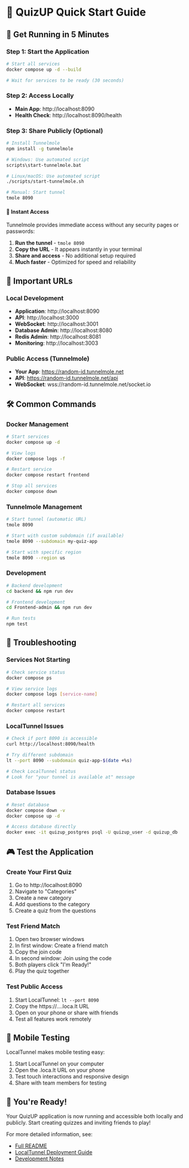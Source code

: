 # 🚀 QuizUP Quick Start Guide

## 🎯 Get Running in 5 Minutes

### Step 1: Start the Application
```bash
# Start all services
docker compose up -d --build

# Wait for services to be ready (30 seconds)
```

### Step 2: Access Locally
- **Main App**: http://localhost:8090
- **Health Check**: http://localhost:8090/health

### Step 3: Share Publicly (Optional)
```bash
# Install Tunnelmole
npm install -g tunnelmole

# Windows: Use automated script
scripts\start-tunnelmole.bat

# Linux/macOS: Use automated script
./scripts/start-tunnelmole.sh

# Manual: Start tunnel
tmole 8090
```

#### 🚀 Instant Access
Tunnelmole provides immediate access without any security pages or passwords:

1. **Run the tunnel** - `tmole 8090`
2. **Copy the URL** - It appears instantly in your terminal
3. **Share and access** - No additional setup required
4. **Much faster** - Optimized for speed and reliability

## 🔗 Important URLs

### Local Development
- **Application**: http://localhost:8090
- **API**: http://localhost:3000
- **WebSocket**: http://localhost:3001
- **Database Admin**: http://localhost:8080
- **Redis Admin**: http://localhost:8081
- **Monitoring**: http://localhost:3003

### Public Access (Tunnelmole)
- **Your App**: https://random-id.tunnelmole.net
- **API**: https://random-id.tunnelmole.net/api
- **WebSocket**: wss://random-id.tunnelmole.net/socket.io

## 🛠️ Common Commands

### Docker Management
```bash
# Start services
docker compose up -d

# View logs
docker compose logs -f

# Restart service
docker compose restart frontend

# Stop all services
docker compose down
```

### Tunnelmole Management
```bash
# Start tunnel (automatic URL)
tmole 8090

# Start with custom subdomain (if available)
tmole 8090 --subdomain my-quiz-app

# Start with specific region
tmole 8090 --region us
```

### Development
```bash
# Backend development
cd backend && npm run dev

# Frontend development
cd Frontend-admin && npm run dev

# Run tests
npm test
```

## 🔧 Troubleshooting

### Services Not Starting
```bash
# Check service status
docker compose ps

# View service logs
docker compose logs [service-name]

# Restart all services
docker compose restart
```

### LocalTunnel Issues
```bash
# Check if port 8090 is accessible
curl http://localhost:8090/health

# Try different subdomain
lt --port 8090 --subdomain quiz-app-$(date +%s)

# Check LocalTunnel status
# Look for "your tunnel is available at" message
```

### Database Issues
```bash
# Reset database
docker compose down -v
docker compose up -d

# Access database directly
docker exec -it quizup_postgres psql -U quizup_user -d quizup_db
```

## 🎮 Test the Application

### Create Your First Quiz
1. Go to http://localhost:8090
2. Navigate to "Categories" 
3. Create a new category
4. Add questions to the category
5. Create a quiz from the questions

### Test Friend Match
1. Open two browser windows
2. In first window: Create a friend match
3. Copy the join code
4. In second window: Join using the code
5. Both players click "I'm Ready!"
6. Play the quiz together

### Test Public Access
1. Start LocalTunnel: `lt --port 8090`
2. Copy the https://....loca.lt URL
3. Open on your phone or share with friends
4. Test all features work remotely

## 📱 Mobile Testing

LocalTunnel makes mobile testing easy:
1. Start LocalTunnel on your computer
2. Open the .loca.lt URL on your phone
3. Test touch interactions and responsive design
4. Share with team members for testing

## 🎉 You're Ready!

Your QuizUP application is now running and accessible both locally and publicly. Start creating quizzes and inviting friends to play!

For more detailed information, see:
- [Full README](README.md)
- [LocalTunnel Deployment Guide](LOCALTUNNEL_DEPLOYMENT.md)
- [Development Notes](DEV_NOTES.md)
